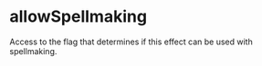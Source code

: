 # allowSpellmaking

Access to the flag that determines if this effect can be used with spellmaking.
